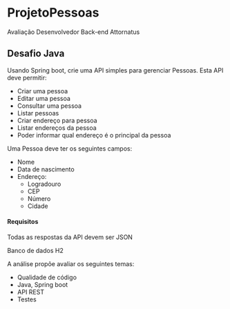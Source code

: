 # ProjetoPessoas
Avaliação Desenvolvedor Back-end Attornatus

<h2>Desafio Java</h2>

Usando Spring boot, crie uma API simples para gerenciar Pessoas. Esta API deve permitir:  
- Criar uma pessoa
- Editar uma pessoa
- Consultar uma pessoa
- Listar pessoas
- Criar endereço para pessoa
- Listar endereços da pessoa
- Poder informar qual endereço é o principal da pessoa  

Uma Pessoa deve ter os seguintes campos:  
- Nome
- Data de nascimento
- Endereço:
  - Logradouro
  - CEP
  -  Número
  - Cidade

<h4>Requisitos</h4>
Todas as respostas da API devem ser JSON

Banco de dados H2


A análise propõe avaliar os seguintes temas: 
- Qualidade de código
- Java, Spring boot
- API REST
- Testes
